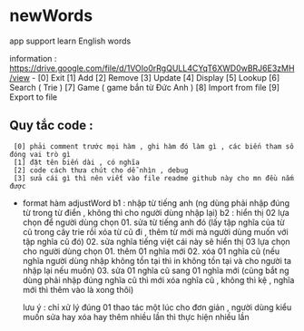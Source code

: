 # newWords
app support learn English words

information : https://drive.google.com/file/d/1VOIo0rRgQULL4CYqT6XWD0wBRJ6E3zMH/view 
    -
          [0] Exit
          [1] Add
          [2] Remove
          [3] Update
          [4] Display
          [5] Lookup
          [6] Search ( Trie )
          [7] Game ( game bắn từ Đức Anh )
          [8] Import from file
          [9] Export to file

  Quy tắc code : 
  - 
     [0] phải comment trước mọi hàm , ghi hàm đó làm gì , các biến tham số đóng vai trò gì 
     [1] đặt tên biến dài , có nghĩa 
     [2] code cách thưa chút cho dễ nhìn , debug
     [3] sửa cái gì thì nên viết vào file readme github này cho mn đều nắm được 
- format hàm adjustWord
    b1 : nhập từ tiếng anh  (ng dùng phải nhập đúng từ trong từ điển , không thì cho người dùng nhập lại)
   b2 : hiển thị 02 lựa chọn để người dùng chọn
          01. sửa từ tiếng anh đó (lấy tập nghĩa của từ cũ trong cây trie rồi xóa từ cũ đi , thêm từ mới mà người dùng muốn với tập nghĩa cũ đó)
          02. sửa nghĩa tiếng việt
              cái này sẽ hiển thị 03 lựa chọn cho người dùng chọn
                  01. thêm 01 nghĩa mới
                  02. xóa 01 nghĩa cũ (nếu nghĩa người dùng nhập không tồn tại thì in không tồn tại và cho người ta nhập lại nếu muốn)
                  03. sửa 01 nghĩa cũ sang 01 nghĩa mới (cũng bắt ng dùng phải nhập đúng nghĩa cũ thì mới xóa nghĩa cũ , không thì kệ , nghĩa mới thì thêm vào là xong thôi)

  lưu ý : chỉ xử lý đúng 01 thao tác một lúc cho đơn giản , người dùng kiểu muốn sửa hay xóa hay thêm nhiều lần thì thực hiện nhiều lần
                
              
